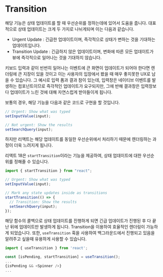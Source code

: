 # Transition

해당 기능은 상태 업데이트를 할 때 우선순위를 정하는데에 있어서 도움을 줍니다. 대표적으로 상태 업데이트는 크게 두 가지로 나뉘게되며 이는 다음과 같습니다.

- Urgent Update : 긴급한 업데이트이며, 즉각적으로 상태가 변하는 것을 기대하는 업데이트입니다.
- Transition Update : 긴급하지 않은 업데이트이며, 변화에 따른 모든 업데이트가 뷰에 즉각적으로 일어나는 것을 기대하지 않습니다.

키보드 입력과 같이 빈번히 일어나는 이벤트에 큰 화면이 업데이트가 되어야 한다면 렌더링에 큰 지장이 있을 것이고 이는 사용자의 입장에서 봤을 때 매우 좋지못한 UX로 남을 수 있습니다. 그 예시로 입력 폼과 결과 참이 있는데, 입력창은 네이티브 이벤트를 발생하는 컴포넌트이므로 즉각적인 업데이트가 요구되지만, 그에 반해 결과창은 입력창보다 업데이트가 느린 것에 대해 자연스럽게 받아들이게 됩니다.

보통의 경우, 해당 기능을 다음과 같은 코드로 구현을 할 것입니다.

```js
// Urgent: Show what was typed
setInputValue(input);

// Not urgent: Show the results
setSearchQuery(input);
```

하지만 리액트는 해당 업데이트를 동일한 우선순위에서 처리하기 때문에 렌더링하는 과정이 더욱 느려지게 됩니다.

리액트 18은 `startTransition`이라는 기능을 제공하여, 상태 업데이트에 대한 우선순위를 정해줄 수 있습니다.

```js
import { startTransition } from "react";

// Urgent: Show what was typed
setInputValue(input);

// Mark any state updates inside as transitions
startTransition(() => {
  // Transition: Show the results
  setSearchQuery(input);
});
```

해당 함수의 콜백으로 상태 업데이트를 진행하게 되면 긴급 업데이트가 진행된 후 다 끝난 뒤에 업데이트만 발생하게 됩니다. Transition을 이용하여 효율적인 렌더링이 가능하게 되었습니다. 또한, `useTransition` 훅을 사용하여 백그라운드에서 진행되고 있음을 알려주고 싶을때 유용하게 사용할 수 있습니다.

```js
import { useTransition } from 'react';

const [isPending, startTransition] = useTransition();
...
{isPending && <Spinner />}
...
```
